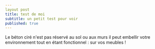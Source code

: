 ```yaml
---
layout post
title: test de moi
subtitle: un petit test pour voir
published: true
---
```

Le béton ciré n'est pas réservé au sol ou aux murs il peut embellir votre environnement tout en étant fonctionnel : sur vos meubles !
